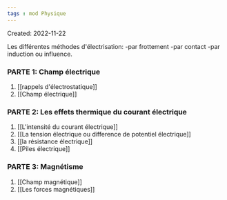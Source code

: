 ```yaml
---
tags : mod Physique
---
```

Created: 2022-11-22 

Les différentes méthodes d'électrisation: 
-par frottement 
-par contact 
-par induction ou influence. 

### PARTE 1: **Champ électrique** 
1) [[rappels d'électrostatique]] 
2) [[Champ électrique]]

### PARTE 2: **Les effets thermique du courant électrique** 
1) [[L'intensité du courant électrique]] 
2) [[La tension électrique ou difference de potentiel électrique]] 
3) [[la résistance électrique]] 
5) [[Piles électrique]] 

### PARTE 3: **Magnétisme**
1) [[Champ magnétique]] 
2) [[Les forces magnétiques]] 